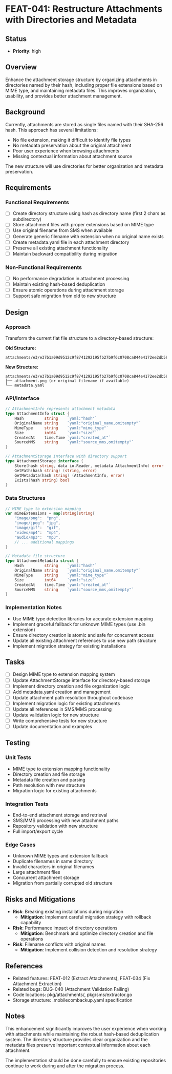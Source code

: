 # FEAT-041: Restructure Attachments with Directories and Metadata

## Status
- **Priority**: high

## Overview
Enhance the attachment storage structure by organizing attachments in directories named by their hash, including proper file extensions based on MIME type, and maintaining metadata files. This improves organization, usability, and provides better attachment management.

## Background
Currently, attachments are stored as single files named with their SHA-256 hash. This approach has several limitations:
- No file extension, making it difficult to identify file types
- No metadata preservation about the original attachment
- Poor user experience when browsing attachments
- Missing contextual information about attachment source

The new structure will use directories for better organization and metadata preservation.

## Requirements
### Functional Requirements
- [ ] Create directory structure using hash as directory name (first 2 chars as subdirectory)
- [ ] Store attachment files with proper extensions based on MIME type
- [ ] Use original filename from SMS when available
- [ ] Generate generic filename with extension when no original name exists
- [ ] Create metadata.yaml file in each attachment directory
- [ ] Preserve all existing attachment functionality
- [ ] Maintain backward compatibility during migration

### Non-Functional Requirements
- [ ] No performance degradation in attachment processing
- [ ] Maintain existing hash-based deduplication
- [ ] Ensure atomic operations during attachment storage
- [ ] Support safe migration from old to new structure

## Design
### Approach
Transform the current flat file structure to a directory-based structure:

**Old Structure:**
```
attachments/e3/e37b1a09d9512c9f8741292195fb27b9f6c0708ca844e4172ee2db589a4261df
```

**New Structure:**
```
attachments/e3/e37b1a09d9512c9f8741292195fb27b9f6c0708ca844e4172ee2db589a4261df/
├── attachment.png (or original filename if available)
└── metadata.yaml
```

### API/Interface
```go
// AttachmentInfo represents attachment metadata
type AttachmentInfo struct {
    Hash         string    `yaml:"hash"`
    OriginalName string    `yaml:"original_name,omitempty"`
    MimeType     string    `yaml:"mime_type"`
    Size         int64     `yaml:"size"`
    CreatedAt    time.Time `yaml:"created_at"`
    SourceMMS    string    `yaml:"source_mms,omitempty"`
}

// AttachmentStorage interface with directory support
type AttachmentStorage interface {
    Store(hash string, data io.Reader, metadata AttachmentInfo) error
    GetPath(hash string) (string, error)
    GetMetadata(hash string) (AttachmentInfo, error)
    Exists(hash string) bool
}
```

### Data Structures
```go
// MIME type to extension mapping
var mimeExtensions = map[string]string{
    "image/png":  "png",
    "image/jpeg": "jpg",
    "image/gif":  "gif",
    "video/mp4":  "mp4",
    "audio/mp3":  "mp3",
    // ... additional mappings
}

// Metadata file structure
type AttachmentMetadata struct {
    Hash         string    `yaml:"hash"`
    OriginalName string    `yaml:"original_name,omitempty"`
    MimeType     string    `yaml:"mime_type"`
    Size         int64     `yaml:"size"`
    CreatedAt    time.Time `yaml:"created_at"`
    SourceMMS    string    `yaml:"source_mms,omitempty"`
}
```

### Implementation Notes
- Use MIME type detection libraries for accurate extension mapping
- Implement graceful fallback for unknown MIME types (use .bin extension)
- Ensure directory creation is atomic and safe for concurrent access
- Update all existing attachment references to use new path structure
- Implement migration strategy for existing installations

## Tasks
- [ ] Design MIME type to extension mapping system
- [ ] Update AttachmentStorage interface for directory-based storage
- [ ] Implement directory creation and file organization logic
- [ ] Add metadata.yaml creation and management
- [ ] Update attachment path resolution throughout codebase
- [ ] Implement migration logic for existing attachments
- [ ] Update all references in SMS/MMS processing
- [ ] Update validation logic for new structure
- [ ] Write comprehensive tests for new structure
- [ ] Update documentation and examples

## Testing
### Unit Tests
- MIME type to extension mapping functionality
- Directory creation and file storage
- Metadata file creation and parsing
- Path resolution with new structure
- Migration logic for existing attachments

### Integration Tests
- End-to-end attachment storage and retrieval
- SMS/MMS processing with new attachment paths
- Repository validation with new structure
- Full import/export cycle

### Edge Cases
- Unknown MIME types and extension fallback
- Duplicate filenames in same directory
- Invalid characters in original filenames
- Large attachment files
- Concurrent attachment storage
- Migration from partially corrupted old structure

## Risks and Mitigations
- **Risk**: Breaking existing installations during migration
  - **Mitigation**: Implement careful migration strategy with rollback capability
- **Risk**: Performance impact of directory operations
  - **Mitigation**: Benchmark and optimize directory creation and file operations
- **Risk**: Filename conflicts with original names
  - **Mitigation**: Implement collision detection and resolution strategy

## References
- Related features: FEAT-012 (Extract Attachments), FEAT-034 (Fix Attachment Extraction)
- Related bugs: BUG-040 (Attachment Validation Failing)
- Code locations: pkg/attachments/, pkg/sms/extractor.go
- Storage structure: .mobilecombackup.yaml specification

## Notes
This enhancement significantly improves the user experience when working with attachments while maintaining the robust hash-based deduplication system. The directory structure provides clear organization and the metadata files preserve important contextual information about each attachment.

The implementation should be done carefully to ensure existing repositories continue to work during and after the migration process.